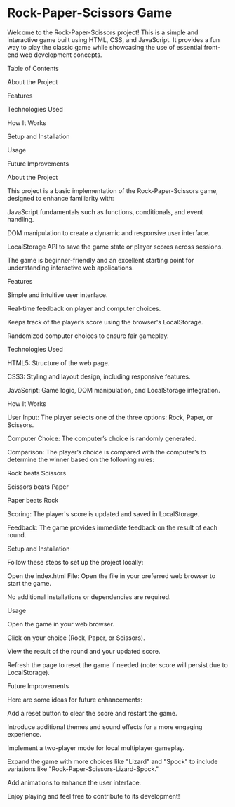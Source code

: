 # Rock-Paper-Scissors Game
Welcome to the Rock-Paper-Scissors project! This is a simple and interactive game built using HTML, CSS, and JavaScript. It provides a fun way to play the classic game while showcasing the use of essential front-end web development concepts.


Table of Contents

About the Project

Features

Technologies Used

How It Works

Setup and Installation

Usage

Future Improvements

About the Project

This project is a basic implementation of the Rock-Paper-Scissors game, designed to enhance familiarity with:

JavaScript fundamentals such as functions, conditionals, and event handling.

DOM manipulation to create a dynamic and responsive user interface.

LocalStorage API to save the game state or player scores across sessions.

The game is beginner-friendly and an excellent starting point for understanding interactive web applications.

Features

Simple and intuitive user interface.

Real-time feedback on player and computer choices.

Keeps track of the player’s score using the browser's LocalStorage.

Randomized computer choices to ensure fair gameplay.

Technologies Used

HTML5: Structure of the web page.

CSS3: Styling and layout design, including responsive features.

JavaScript: Game logic, DOM manipulation, and LocalStorage integration.

How It Works

User Input: The player selects one of the three options: Rock, Paper, or Scissors.

Computer Choice: The computer’s choice is randomly generated.

Comparison: The player’s choice is compared with the computer’s to determine the winner based on the following rules:

Rock beats Scissors

Scissors beats Paper

Paper beats Rock

Scoring: The player's score is updated and saved in LocalStorage.

Feedback: The game provides immediate feedback on the result of each round.

Setup and Installation

Follow these steps to set up the project locally:

Open the index.html File:
Open the file in your preferred web browser to start the game.

No additional installations or dependencies are required.

Usage

Open the game in your web browser.

Click on your choice (Rock, Paper, or Scissors).

View the result of the round and your updated score.

Refresh the page to reset the game if needed (note: score will persist due to LocalStorage).

Future Improvements

Here are some ideas for future enhancements:

Add a reset button to clear the score and restart the game.

Introduce additional themes and sound effects for a more engaging experience.

Implement a two-player mode for local multiplayer gameplay.

Expand the game with more choices like "Lizard" and "Spock" to include variations like "Rock-Paper-Scissors-Lizard-Spock."

Add animations to enhance the user interface.

Enjoy playing and feel free to contribute to its development!
